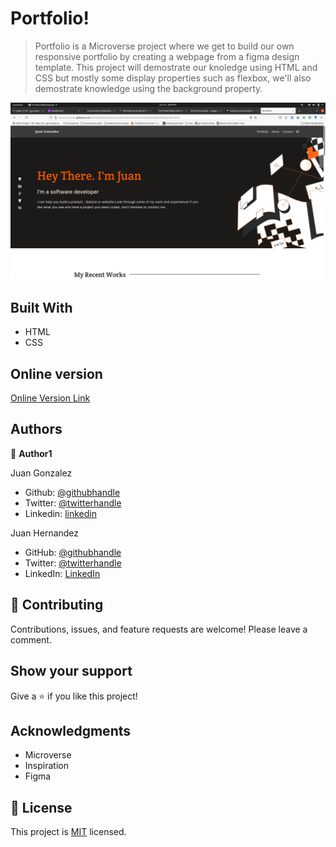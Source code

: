 [](https://img.shields.io/badge/Microverse-blueviolet)

# Portfolio!

> Portfolio is a Microverse project where we get to build our own responsive portfolio by creating a webpage from a figma design template. This project will demostrate our knoledge using HTML and CSS but mostly some display properties such as flexbox, we'll also demostrate knowledge using the background property.


![screenshot](assets/demo.png)


## Built With

- HTML
- CSS

## Online version

[Online Version Link](https://jbirdl86.github.io/Portfolio/)


## Authors

👤 **Author1**

Juan Gonzalez

- Github: [@githubhandle](https://github.com/JbirdL86)
- Twitter: [@twitterhandle](https://twitter.com/JuanLui06498455)
- Linkedin: [linkedin](https://www.linkedin.com/in/juan-luis-0551921aa/)

Juan Hernandez

- GitHub: [@githubhandle](https://github.com/jchernandez87)
- Twitter: [@twitterhandle](https://twitter.com/Juancar70771241)
- LinkedIn: [LinkedIn](https://www.linkedin.com/in/juan-carlos-hernandez-200a05175)

## 🤝 Contributing

Contributions, issues, and feature requests are welcome! Please leave a comment.


## Show your support

Give a ⭐️ if you like this project!

## Acknowledgments

- Microverse
- Inspiration
- Figma

## 📝 License

This project is [MIT](./MIT.md) licensed.